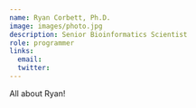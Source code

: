 ```yaml
---
name: Ryan Corbett, Ph.D.
image: images/photo.jpg
description: Senior Bioinformatics Scientist
role: programmer
links:
  email: 
  twitter: 
---
```


All about Ryan!